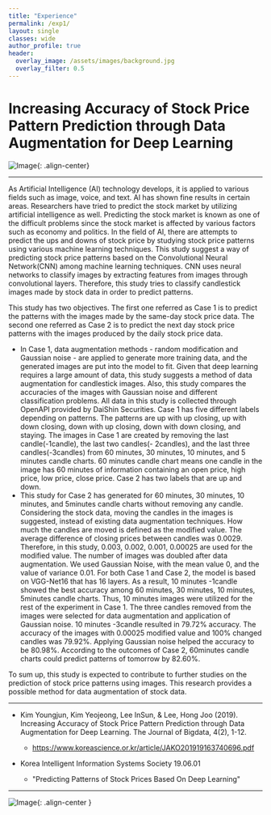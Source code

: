 ```yaml
---  
title: "Experience"
permalink: /exp1/
layout: single
classes: wide
author_profile: true
header:
  overlay_image: /assets/images/background.jpg
  overlay_filter: 0.5
---
```

  

# Increasing Accuracy of Stock Price Pattern Prediction through Data Augmentation for Deep Learning

![Image](https://haribojun.github.io/assets/images/exp_1.png){: .align-center}


---
  
As Artificial Intelligence (AI) technology develops, it is applied to various fields such as image, voice, and text. AI has shown fine results in certain areas. Researchers have tried to predict the stock market by utilizing artificial intelligence as well. Predicting the stock market is known as one of the difficult problems since the stock market is affected by various factors such as economy and politics. In the field of AI, there are attempts to predict the ups and downs of stock price by studying stock price patterns using various machine learning techniques. This study suggest a way of predicting stock price patterns based on the Convolutional Neural Network(CNN) among machine learning techniques. CNN uses neural networks to classify images by extracting features from images through convolutional layers. Therefore, this study tries to classify candlestick images made by stock data in order to predict patterns. 

This study has two objectives. The first one referred as Case 1 is to predict the patterns with the images made by the same-day stock price data. The second one referred as Case 2 is to predict the next day stock price patterns with the images produced by the daily stock price data. 
- In Case 1, data augmentation methods - random modification and Gaussian noise - are applied to generate more training data, and the generated images are put into the model to fit. Given that deep learning requires a large amount of data, this study suggests a method of data augmentation for candlestick images. Also, this study compares the accuracies of the images with Gaussian noise and different classification problems. All data in this study is collected through OpenAPI provided by DaiShin Securities. Case 1 has five different labels depending on patterns. The patterns are up with up closing, up with down closing, down with up closing, down with down closing, and staying. The images in Case 1 are created by removing the last candle(-1candle), the last two candles(- 2candles), and the last three candles(-3candles) from 60 minutes, 30 minutes, 10 minutes, and 5 minutes candle charts. 60 minutes candle chart means one candle in the image has 60 minutes of information containing an open price, high price, low price, close price. Case 2 has two labels that are up and down. 
- This study for Case 2 has generated for 60 minutes, 30 minutes, 10 minutes, and 5minutes candle charts without removing any candle. Considering the stock data, moving the candles in the images is suggested, instead of existing data augmentation techniques. How much the candles are moved is defined as the modified value. The average difference of closing prices between candles was 0.0029. Therefore, in this study, 0.003, 0.002, 0.001, 0.00025 are used for the modified value. The number of images was doubled after data augmentation. We used Gaussian Noise, with the mean value 0, and the value of variance 0.01. For both Case 1 and Case 2, the model is based on VGG-Net16 that has 16 layers. As a result, 10 minutes -1candle showed the best accuracy among 60 minutes, 30 minutes, 10 minutes, 5minutes candle charts. Thus, 10 minutes images were utilized for the rest of the experiment in Case 1. The three candles removed from the images were selected for data augmentation and application of Gaussian noise. 10 minutes -3candle resulted in 79.72% accuracy. The accuracy of the images with 0.00025 modified value and 100% changed candles was 79.92%. Applying Gaussian noise helped the accuracy to be 80.98%. According to the outcomes of Case 2, 60minutes candle charts could predict patterns of tomorrow by 82.60%. 

To sum up, this study is expected to contribute to further studies on the prediction of stock price patterns using images. This research provides a possible method for data augmentation of stock data.

---

- Kim Youngjun, Kim Yeojeong, Lee InSun, & Lee, Hong Joo (2019). Increasing Accuracy of Stock Price Pattern Prediction through Data Augmentation for Deep Learning. The Journal of Bigdata, 4(2), 1-12.
  - https://www.koreascience.or.kr/article/JAKO201919163740696.pdf

- Korea Intelligent Information Systems Society 19.06.01
  - "Predicting Patterns of Stock Prices Based On Deep Learning"

---
![Image](https://haribojun.github.io/assets/images/exp_1-2.png){: .align-center }




